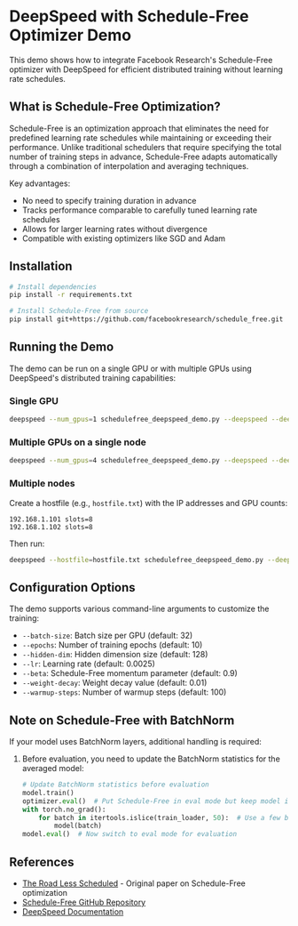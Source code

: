 # DeepSpeed with Schedule-Free Optimizer Demo

This demo shows how to integrate Facebook Research's Schedule-Free optimizer with DeepSpeed for efficient distributed training without learning rate schedules.

## What is Schedule-Free Optimization?

Schedule-Free is an optimization approach that eliminates the need for predefined learning rate schedules while maintaining or exceeding their performance. Unlike traditional schedulers that require specifying the total number of training steps in advance, Schedule-Free adapts automatically through a combination of interpolation and averaging techniques.

Key advantages:
- No need to specify training duration in advance
- Tracks performance comparable to carefully tuned learning rate schedules
- Allows for larger learning rates without divergence
- Compatible with existing optimizers like SGD and Adam

## Installation

```bash
# Install dependencies
pip install -r requirements.txt

# Install Schedule-Free from source
pip install git+https://github.com/facebookresearch/schedule_free.git
```

## Running the Demo

The demo can be run on a single GPU or with multiple GPUs using DeepSpeed's distributed training capabilities:

### Single GPU

```bash
deepspeed --num_gpus=1 schedulefree_deepspeed_demo.py --deepspeed --deepspeed_config ds_config.json
```

### Multiple GPUs on a single node

```bash
deepspeed --num_gpus=4 schedulefree_deepspeed_demo.py --deepspeed --deepspeed_config ds_config.json
```

### Multiple nodes

Create a hostfile (e.g., `hostfile.txt`) with the IP addresses and GPU counts:

```
192.168.1.101 slots=8
192.168.1.102 slots=8
```

Then run:

```bash
deepspeed --hostfile=hostfile.txt schedulefree_deepspeed_demo.py --deepspeed --deepspeed_config ds_config.json
```

## Configuration Options

The demo supports various command-line arguments to customize the training:

- `--batch-size`: Batch size per GPU (default: 32)
- `--epochs`: Number of training epochs (default: 10)
- `--hidden-dim`: Hidden dimension size (default: 128)
- `--lr`: Learning rate (default: 0.0025)
- `--beta`: Schedule-Free momentum parameter (default: 0.9)
- `--weight-decay`: Weight decay value (default: 0.01)
- `--warmup-steps`: Number of warmup steps (default: 100)

## Note on Schedule-Free with BatchNorm

If your model uses BatchNorm layers, additional handling is required:

1. Before evaluation, you need to update the BatchNorm statistics for the averaged model:
   ```python
   # Update BatchNorm statistics before evaluation
   model.train()
   optimizer.eval()  # Put Schedule-Free in eval mode but keep model in train mode
   with torch.no_grad():
       for batch in itertools.islice(train_loader, 50):  # Use a few batches to update statistics
           model(batch)
   model.eval()  # Now switch to eval mode for evaluation
   ```

## References

- [The Road Less Scheduled](https://arxiv.org/abs/2405.15682) - Original paper on Schedule-Free optimization
- [Schedule-Free GitHub Repository](https://github.com/facebookresearch/schedule_free)
- [DeepSpeed Documentation](https://www.deepspeed.ai/)
